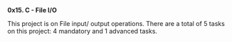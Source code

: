 **0x15. C - File I/O**

This project is on File input/ output operations.
There are a total of 5 tasks on this project:
4 mandatory and 1 advanced tasks.

